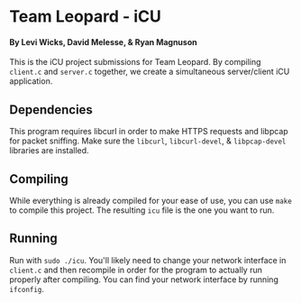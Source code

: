 # Team Leopard - iCU
#### By Levi Wicks, David Melesse, & Ryan Magnuson
This is the iCU project submissions for Team Leopard. By compiling `client.c` and `server.c` together,
we create a simultaneous server/client iCU application.  

## Dependencies 

This program requires libcurl in order to make HTTPS requests and libpcap for packet sniffing. 
Make sure the `libcurl`, `libcurl-devel`, & `libpcap-devel` libraries are installed. 

## Compiling
While everything is already compiled for your ease of use, you can use `make` to compile this project.
The resulting `icu` file is the one you want to run.

## Running
Run with `sudo ./icu`. You'll likely need to change your network interface in `client.c` and then recompile
in order for the program to actually run properly after compiling. You can find your network interface by running
`ifconfig`.
